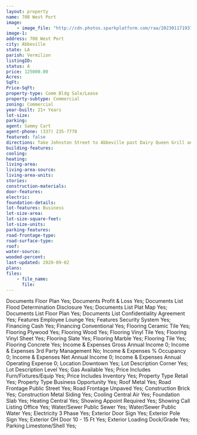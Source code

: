 ```yaml
---
layout: property
name: 708 West Port  
image:
    - image_file: "http://cdn.photos.sparkplatform.com/raa/20230117193730276829000000.jpg"
image-1:
address: 708 West Port 
city: Abbeville
state: LA
parish: Vermilion
listingID: 
status: A
price: 125000.00
Acres: 
SqFt: 
Price-SqFt: 
property-type: Comm Bldg Sale/Lease
property-subtype: Commercial
zoning: Commercial
year-built: 21+ Years
lot-size: 
parking: 
agent: Sammy Cart
agent-phone: (337) 235-7770
featured: false
directions: Take Johnston Street to Abbeville past Dairy Queen Grill and Chill (on the right in 2.7 miles) Turn  right onto W Port Street. Bon Ami Flooring is on your right across from Shucks Restaurant.
building-features: 
cooling: 
heating: 
living-area: 
living-area-source: 
living-area-units: 
stories: 
construction-materials: 
door-features: 
electric: 
foundation-details: 
lot-features: Business
lot-size-area: 
lot-size-square-feet: 
lot-size-units: 
parking-features: 
road-frontage-type: 
road-surface-type: 
roof: 
water-source: 
wooded-percent: 
last-updated: 2020-09-02
plans: 
files:
    - file_name:
      file:
---
```

Documents	Floor Plan	Yes;
Documents	Profit & Loss	Yes;
Documents List	Flood Determination Disclosure	Yes;
Documents List	Plat Map	Yes;
Documents List	Floor Plan	Yes;
Documents List	Confidentiality Agreement	Yes;
Features	Employee Lounge	Yes;
Features	Security System	Yes;
Financing	Cash	Yes;
Financing	Conventional	Yes;
Flooring	Ceramic Tile	Yes;
Flooring	Plywood	Yes;
Flooring	Wood	Yes;
Flooring	Vinyl Tile	Yes;
Flooring	Vinyl Sheet	Yes;
Flooring	Slate	Yes;
Flooring	Marble	Yes;
Flooring	Tile	Yes;
Flooring	Concrete	Yes;
Income & Expenses	Gross Annual Income	0;
Income & Expenses	3rd Party Management	No;
Income & Expenses	% Occupancy	0;
Income & Expenses	Net Annual Income	0;
Income & Expenses	Annual Operating Expense	0;
Location	Downtown	Yes;
Lot Description	Corner	Yes;
Lot Description	Level	Yes;
Gas	Available	Yes;
Price Includes	Furn/Fixtures/Equip	Yes;
Price Includes	Inventory	Yes;
Property Type	Retail	Yes;
Property Type	Business Opportunity	Yes;
Roof	Metal	Yes;
Road Frontage	Public Street	Yes;
Road Frontage	Unpaved	Yes;
Construction	Brick	Yes;
Construction	Metal Siding	Yes;
Cooling	Central Air	Yes;
Foundation	Slab	Yes;
Heating	Central	Yes;
Showing	Appoint Required	Yes;
Showing	Call Listing Office	Yes;
Water/Sewer	Public Sewer	Yes;
Water/Sewer	Public Water	Yes;
Electricity	3 Phase	Yes;
Exterior	Door Sign	Yes;
Exterior	Pole Sign	Yes;
Exterior	OH Door 10 - 15 Ft	Yes;
Exterior	Loading Dock/Grade	Yes;
Parking	Limestone/Shell	Yes;

